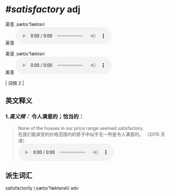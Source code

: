 # ***\#satisfactory*** adj
英音 ˌsætɪs'fæktəri  
英音
<audio src="./media/satisfactory-B.aac" controls="controls"></audio>

美音 ˌsætɪs'fæktəri  
美音
<audio src="./media/satisfactory.aac" controls="controls"></audio>



| 词频 2 |  

英文释义
---
### 1.*高义频：* **令人满意的；恰当的：**  

 > None of the houses in our price range seemed satisfactory.    
 > 在我们能承受的价格范围内的房子中似乎无一所是令人满意的。  （2015 天津）  
<audio src="./media/P377 satisfactory1.aac" controls="controls"></audio>


派生词汇
---
satisfactorily /ˌsætɪs'fæktərəli/ adv   


